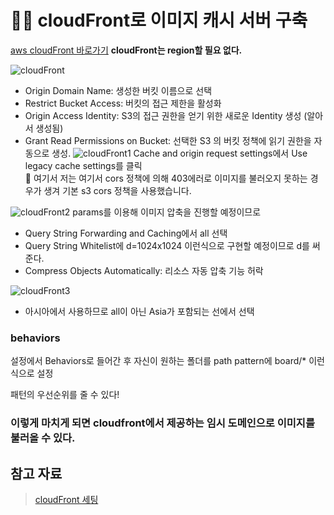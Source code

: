 # 👨‍💻 cloudFront로 이미지 캐시 서버 구축

[aws cloudFront 바로가기](https://console.aws.amazon.com/cloudfront/home?region=us-east-1#)
**cloudFront는 region할 필요 없다.**

![cloudFront](https://user-images.githubusercontent.com/75289370/119069534-42108c80-ba21-11eb-8127-fe390d2cea20.PNG)
- Origin Domain Name: 생성한 버킷 이름으로 선택
- Restrict Bucket Access: 버킷의 접근 제한을 활성화
- Origin Access Identity: S3의 접근 권한을 얻기 위한 새로운 Identity 생성 (알아서 생성됨)
- Grant Read Permissions on Bucket: 선택한 S3 의 버킷 정책에 읽기 권한을 자동으로 생성.
![cloudFront1](https://user-images.githubusercontent.com/75289370/119072240-1fcd3d80-ba26-11eb-8bfa-8632669ad8ca.PNG)
Cache and origin request settings에서 Use legacy cache settings를 클릭 <br>
💫 여기서 저는 여기서 cors 정책에 의해 403에러로 이미지를 불러오지 못하는 경우가 생겨 기본 s3 cors 정책을 사용했습니다.

![cloudFront2](https://user-images.githubusercontent.com/75289370/119072253-2491f180-ba26-11eb-9f85-8090004eea05.PNG)
params를 이용해 이미지 압축을 진행할 예정이므로
- Query String Forwarding and Caching에서 all 선택
- Query String Whitelist에  d=1024x1024 이런식으로 구현할 예정이므로 d를 써준다.
- Compress Objects Automatically: 리소스 자동 압축 기능 허락


![cloudFront3](https://user-images.githubusercontent.com/75289370/119072257-265bb500-ba26-11eb-9222-dce7f0e48635.PNG)
- 아시아에서 사용하므로 all이 아닌 Asia가 포함되는 선에서 선택


### behaviors 
설정에서 Behaviors로 들어간 후 자신이 원하는 폴더를 path pattern에 board/* 이런식으로 설정

패턴의 우선순위를 줄 수 있다!

### 이렇게 마치게 되면 cloudfront에서 제공하는 임시 도메인으로 이미지를 불러올 수 있다.


## 참고 자료
> [cloudFront 세팅](https://devhaks.github.io/2019/08/25/aws-lambda-image-resizing/)